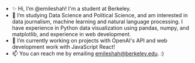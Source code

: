 - ✨ Hi, I’m @emileshah! I'm a student at Berkeley.
- 👀 I’m studying Data Science and Political Science, and am interested in data journalism, machine learning and natural language processing. I have experience in Python data visualization using pandas, numpy, and matplotlib, and experience in web development.
- 🌱 I’m currently working on projects with OpenAI's API and web development work with JavaScript React!
- 📫 You can reach me by emailing emileshah@berkeley.edu. :)

<!---
emileshah/emileshah is a ✨ special ✨ repository because its `README.md` (this file) appears on your GitHub profile.
You can click the Preview link to take a look at your changes.
--->

